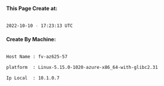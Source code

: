 
   
#### This Page Create at:

```bash

2022-10-10 - 17:23:13 UTC

```

#### Create By Machine:

```bash

Host Name : fv-az625-57

platform  : Linux-5.15.0-1020-azure-x86_64-with-glibc2.31

Ip Local  : 10.1.0.7

```

